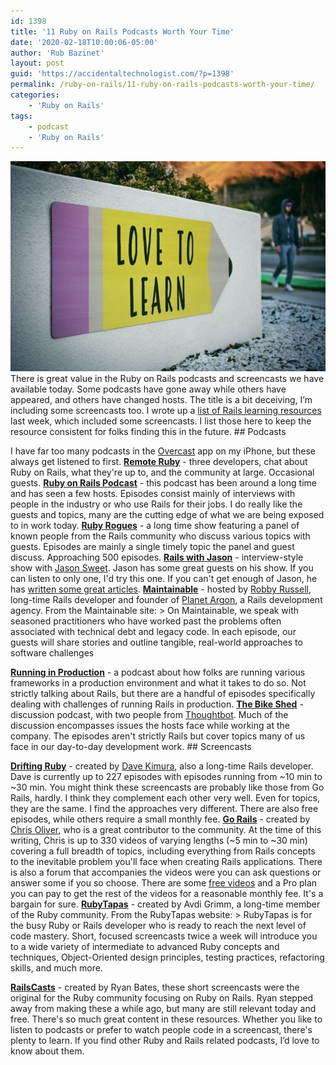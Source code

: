 ```yaml
---
id: 1398
title: '11 Ruby on Rails Podcasts Worth Your Time'
date: '2020-02-18T10:00:06-05:00'
author: 'Rob Bazinet'
layout: post
guid: 'https://accidentaltechnologist.com/?p=1398'
permalink: /ruby-on-rails/11-ruby-on-rails-podcasts-worth-your-time/
categories:
    - 'Ruby on Rails'
tags:
    - podcast
    - 'Ruby on Rails'
---
```


![Ruby on Rails](/assets/img/2020/02/tim-mossholder-WE_Kv_ZB1l0-unsplash.jpg "tim-mossholder-WE_Kv_ZB1l0-unsplash.jpg") There is great value in the Ruby on Rails podcasts and screencasts we have available today. Some podcasts have gone away while others have appeared, and others have changed hosts. The title is a bit deceiving, I’m including some screencasts too. I wrote up a [list of Rails learning resources](https://accidentaltechnologist.com/ruby-on-rails/10-ruby-on-rails-learning-resources-for-2020/) last week, which included some screencasts. I list those here to keep the resource consistent for folks finding this in the future. ## Podcasts

 I have far too many podcasts in the [Overcast](https://overcast.fm/) app on my iPhone, but these always get listened to first. **[Remote Ruby](https://remoteruby.transistor.fm/)** - three developers, chat about Ruby on Rails, what they're up to, and the community at large. Occasional guests. **[Ruby on Rails Podcast](https://5by5.tv/rubyonrails)** - this podcast has been around a long time and has seen a few hosts. Episodes consist mainly of interviews with people in the industry or who use Rails for their jobs. I do really like the guests and topics, many are the cutting edge of what we are being exposed to in work today. **[Ruby Rogues](https://devchat.tv/ruby-rogues/)** - a long time show featuring a panel of known people from the Rails community who discuss various topics with guests. Episodes are mainly a single timely topic the panel and guest discuss. Approaching 500 episodes. **[Rails with Jason](https://www.codewithjason.com/rails-with-jason-podcast/)** - interview-style show with [Jason Sweet](https://twitter.com/JasonSwett). Jason has some great guests on his show. If you can listen to only one, I'd try this one. If you can't get enough of Jason, he has [written some great articles](https://www.codewithjason.com/articles/). **[Maintainable](https://maintainable.fm/)** - hosted by [Robby Russell](https://twitter.com/robbyrussell), long-time Rails developer and founder of [Planet Argon](https://www.planetargon.com/), a Rails development agency. From the Maintainable site: > On Maintainable, we speak with seasoned practitioners who have worked past the problems often associated with technical debt and legacy code. In each episode, our guests will share stories and outline tangible, real-world approaches to software challenges

 **[Running in Production](https://runninginproduction.com/)** - a podcast about how folks are running various frameworks in a production environment and what it takes to do so. Not strictly talking about Rails, but there are a handful of episodes specifically dealing with challenges of running Rails in production. **[The Bike Shed](https://www.bikeshed.fm/)** - discussion podcast, with two people from [Thoughtbot](https://thoughtbot.com/). Much of the discussion encompasses issues the hosts face while working at the company. The episodes aren't strictly Rails but cover topics many of us face in our day-to-day development work. ## Screencasts

 **[Drifting Ruby](https://www.driftingruby.com/)** - created by [Dave Kimura](https://www.twitter.com/kobaltz), also a long-time Rails developer. Dave is currently up to 227 episodes with episodes running from ~10 min to ~30 min. You might think these screencasts are probably like those from Go Rails, hardly. I think they complement each other very well. Even for topics, they are the same. I find the approaches very different. There are also free episodes, while others require a small monthly fee. **[Go Rails](https://gorails.com/)** - created by [Chris Oliver](http://excid3.com/), who is a great contributor to the community. At the time of this writing, Chris is up to 330 videos of varying lengths (~5 min to ~30 min) covering a full breadth of topics, including everything from Rails concepts to the inevitable problem you'll face when creating Rails applications. There is also a forum that accompanies the videos were you can ask questions or answer some if you so choose. There are some [free videos](https://gorails.com/episodes?q%5Bfree_eq%5D=true) and a Pro plan you can pay to get the rest of the videos for a reasonable monthly fee. It's a bargain for sure. **[RubyTapas](https://www.rubytapas.com/)** - created by Avdi Grimm, a long-time member of the Ruby community. From the RubyTapas website: > RubyTapas is for the busy Ruby or Rails developer who is ready to reach the next level of code mastery. Short, focused screencasts twice a week will introduce you to a wide variety of intermediate to advanced Ruby concepts and techniques, Object-Oriented design principles, testing practices, refactoring skills, and much more.

 **[RailsCasts](http://railscasts.com/)** - created by Ryan Bates, these short screencasts were the original for the Ruby community focusing on Ruby on Rails. Ryan stepped away from making these a while ago, but many are still relevant today and free. There's so much great content in these resources. Whether you like to listen to podcasts or prefer to watch people code in a screencast, there's plenty to learn. If you find other Ruby and Rails related podcasts, I’d love to know about them.